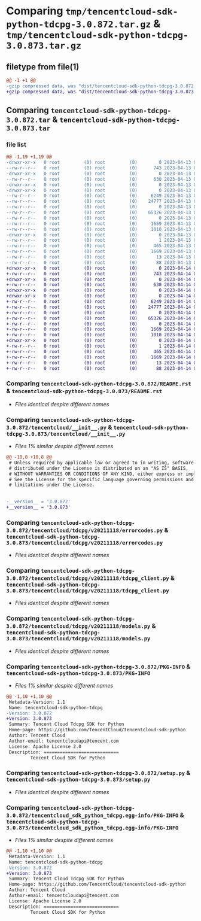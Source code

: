 # Comparing `tmp/tencentcloud-sdk-python-tdcpg-3.0.872.tar.gz` & `tmp/tencentcloud-sdk-python-tdcpg-3.0.873.tar.gz`

## filetype from file(1)

```diff
@@ -1 +1 @@
-gzip compressed data, was "dist/tencentcloud-sdk-python-tdcpg-3.0.872.tar", last modified: Thu Apr 13 00:59:16 2023, max compression
+gzip compressed data, was "dist/tencentcloud-sdk-python-tdcpg-3.0.873.tar", last modified: Fri Apr 14 00:54:18 2023, max compression
```

## Comparing `tencentcloud-sdk-python-tdcpg-3.0.872.tar` & `tencentcloud-sdk-python-tdcpg-3.0.873.tar`

### file list

```diff
@@ -1,19 +1,19 @@
-drwxr-xr-x   0 root         (0) root         (0)        0 2023-04-13 00:59:16.000000 tencentcloud-sdk-python-tdcpg-3.0.872/
--rw-r--r--   0 root         (0) root         (0)      743 2023-04-13 00:59:16.000000 tencentcloud-sdk-python-tdcpg-3.0.872/README.rst
-drwxr-xr-x   0 root         (0) root         (0)        0 2023-04-13 00:59:16.000000 tencentcloud-sdk-python-tdcpg-3.0.872/tencentcloud/
--rw-r--r--   0 root         (0) root         (0)      630 2023-04-13 00:59:16.000000 tencentcloud-sdk-python-tdcpg-3.0.872/tencentcloud/__init__.py
-drwxr-xr-x   0 root         (0) root         (0)        0 2023-04-13 00:59:16.000000 tencentcloud-sdk-python-tdcpg-3.0.872/tencentcloud/tdcpg/
-drwxr-xr-x   0 root         (0) root         (0)        0 2023-04-13 00:59:16.000000 tencentcloud-sdk-python-tdcpg-3.0.872/tencentcloud/tdcpg/v20211118/
--rw-r--r--   0 root         (0) root         (0)     6249 2023-04-13 00:59:16.000000 tencentcloud-sdk-python-tdcpg-3.0.872/tencentcloud/tdcpg/v20211118/errorcodes.py
--rw-r--r--   0 root         (0) root         (0)    24777 2023-04-13 00:59:16.000000 tencentcloud-sdk-python-tdcpg-3.0.872/tencentcloud/tdcpg/v20211118/tdcpg_client.py
--rw-r--r--   0 root         (0) root         (0)        0 2023-04-13 00:59:16.000000 tencentcloud-sdk-python-tdcpg-3.0.872/tencentcloud/tdcpg/v20211118/__init__.py
--rw-r--r--   0 root         (0) root         (0)    65326 2023-04-13 00:59:16.000000 tencentcloud-sdk-python-tdcpg-3.0.872/tencentcloud/tdcpg/v20211118/models.py
--rw-r--r--   0 root         (0) root         (0)        0 2023-04-13 00:59:16.000000 tencentcloud-sdk-python-tdcpg-3.0.872/tencentcloud/tdcpg/__init__.py
--rw-r--r--   0 root         (0) root         (0)     1669 2023-04-13 00:59:16.000000 tencentcloud-sdk-python-tdcpg-3.0.872/PKG-INFO
--rw-r--r--   0 root         (0) root         (0)     1010 2023-04-13 00:59:16.000000 tencentcloud-sdk-python-tdcpg-3.0.872/setup.py
-drwxr-xr-x   0 root         (0) root         (0)        0 2023-04-13 00:59:16.000000 tencentcloud-sdk-python-tdcpg-3.0.872/tencentcloud_sdk_python_tdcpg.egg-info/
--rw-r--r--   0 root         (0) root         (0)        1 2023-04-13 00:59:16.000000 tencentcloud-sdk-python-tdcpg-3.0.872/tencentcloud_sdk_python_tdcpg.egg-info/dependency_links.txt
--rw-r--r--   0 root         (0) root         (0)      465 2023-04-13 00:59:16.000000 tencentcloud-sdk-python-tdcpg-3.0.872/tencentcloud_sdk_python_tdcpg.egg-info/SOURCES.txt
--rw-r--r--   0 root         (0) root         (0)     1669 2023-04-13 00:59:16.000000 tencentcloud-sdk-python-tdcpg-3.0.872/tencentcloud_sdk_python_tdcpg.egg-info/PKG-INFO
--rw-r--r--   0 root         (0) root         (0)       13 2023-04-13 00:59:16.000000 tencentcloud-sdk-python-tdcpg-3.0.872/tencentcloud_sdk_python_tdcpg.egg-info/top_level.txt
--rw-r--r--   0 root         (0) root         (0)       88 2023-04-13 00:59:16.000000 tencentcloud-sdk-python-tdcpg-3.0.872/setup.cfg
+drwxr-xr-x   0 root         (0) root         (0)        0 2023-04-14 00:54:18.000000 tencentcloud-sdk-python-tdcpg-3.0.873/
+-rw-r--r--   0 root         (0) root         (0)      743 2023-04-14 00:54:18.000000 tencentcloud-sdk-python-tdcpg-3.0.873/README.rst
+drwxr-xr-x   0 root         (0) root         (0)        0 2023-04-14 00:54:18.000000 tencentcloud-sdk-python-tdcpg-3.0.873/tencentcloud/
+-rw-r--r--   0 root         (0) root         (0)      630 2023-04-14 00:54:18.000000 tencentcloud-sdk-python-tdcpg-3.0.873/tencentcloud/__init__.py
+drwxr-xr-x   0 root         (0) root         (0)        0 2023-04-14 00:54:18.000000 tencentcloud-sdk-python-tdcpg-3.0.873/tencentcloud/tdcpg/
+drwxr-xr-x   0 root         (0) root         (0)        0 2023-04-14 00:54:18.000000 tencentcloud-sdk-python-tdcpg-3.0.873/tencentcloud/tdcpg/v20211118/
+-rw-r--r--   0 root         (0) root         (0)     6249 2023-04-14 00:54:18.000000 tencentcloud-sdk-python-tdcpg-3.0.873/tencentcloud/tdcpg/v20211118/errorcodes.py
+-rw-r--r--   0 root         (0) root         (0)    24777 2023-04-14 00:54:18.000000 tencentcloud-sdk-python-tdcpg-3.0.873/tencentcloud/tdcpg/v20211118/tdcpg_client.py
+-rw-r--r--   0 root         (0) root         (0)        0 2023-04-14 00:54:18.000000 tencentcloud-sdk-python-tdcpg-3.0.873/tencentcloud/tdcpg/v20211118/__init__.py
+-rw-r--r--   0 root         (0) root         (0)    65326 2023-04-14 00:54:18.000000 tencentcloud-sdk-python-tdcpg-3.0.873/tencentcloud/tdcpg/v20211118/models.py
+-rw-r--r--   0 root         (0) root         (0)        0 2023-04-14 00:54:18.000000 tencentcloud-sdk-python-tdcpg-3.0.873/tencentcloud/tdcpg/__init__.py
+-rw-r--r--   0 root         (0) root         (0)     1669 2023-04-14 00:54:18.000000 tencentcloud-sdk-python-tdcpg-3.0.873/PKG-INFO
+-rw-r--r--   0 root         (0) root         (0)     1010 2023-04-14 00:54:18.000000 tencentcloud-sdk-python-tdcpg-3.0.873/setup.py
+drwxr-xr-x   0 root         (0) root         (0)        0 2023-04-14 00:54:18.000000 tencentcloud-sdk-python-tdcpg-3.0.873/tencentcloud_sdk_python_tdcpg.egg-info/
+-rw-r--r--   0 root         (0) root         (0)        1 2023-04-14 00:54:18.000000 tencentcloud-sdk-python-tdcpg-3.0.873/tencentcloud_sdk_python_tdcpg.egg-info/dependency_links.txt
+-rw-r--r--   0 root         (0) root         (0)      465 2023-04-14 00:54:18.000000 tencentcloud-sdk-python-tdcpg-3.0.873/tencentcloud_sdk_python_tdcpg.egg-info/SOURCES.txt
+-rw-r--r--   0 root         (0) root         (0)     1669 2023-04-14 00:54:18.000000 tencentcloud-sdk-python-tdcpg-3.0.873/tencentcloud_sdk_python_tdcpg.egg-info/PKG-INFO
+-rw-r--r--   0 root         (0) root         (0)       13 2023-04-14 00:54:18.000000 tencentcloud-sdk-python-tdcpg-3.0.873/tencentcloud_sdk_python_tdcpg.egg-info/top_level.txt
+-rw-r--r--   0 root         (0) root         (0)       88 2023-04-14 00:54:18.000000 tencentcloud-sdk-python-tdcpg-3.0.873/setup.cfg
```

### Comparing `tencentcloud-sdk-python-tdcpg-3.0.872/README.rst` & `tencentcloud-sdk-python-tdcpg-3.0.873/README.rst`

 * *Files identical despite different names*

### Comparing `tencentcloud-sdk-python-tdcpg-3.0.872/tencentcloud/__init__.py` & `tencentcloud-sdk-python-tdcpg-3.0.873/tencentcloud/__init__.py`

 * *Files 1% similar despite different names*

```diff
@@ -10,8 +10,8 @@
 # Unless required by applicable law or agreed to in writing, software
 # distributed under the License is distributed on an "AS IS" BASIS,
 # WITHOUT WARRANTIES OR CONDITIONS OF ANY KIND, either express or implied.
 # See the License for the specific language governing permissions and
 # limitations under the License.
 
 
-__version__ = '3.0.872'
+__version__ = '3.0.873'
```

### Comparing `tencentcloud-sdk-python-tdcpg-3.0.872/tencentcloud/tdcpg/v20211118/errorcodes.py` & `tencentcloud-sdk-python-tdcpg-3.0.873/tencentcloud/tdcpg/v20211118/errorcodes.py`

 * *Files identical despite different names*

### Comparing `tencentcloud-sdk-python-tdcpg-3.0.872/tencentcloud/tdcpg/v20211118/tdcpg_client.py` & `tencentcloud-sdk-python-tdcpg-3.0.873/tencentcloud/tdcpg/v20211118/tdcpg_client.py`

 * *Files identical despite different names*

### Comparing `tencentcloud-sdk-python-tdcpg-3.0.872/tencentcloud/tdcpg/v20211118/models.py` & `tencentcloud-sdk-python-tdcpg-3.0.873/tencentcloud/tdcpg/v20211118/models.py`

 * *Files identical despite different names*

### Comparing `tencentcloud-sdk-python-tdcpg-3.0.872/PKG-INFO` & `tencentcloud-sdk-python-tdcpg-3.0.873/PKG-INFO`

 * *Files 1% similar despite different names*

```diff
@@ -1,10 +1,10 @@
 Metadata-Version: 1.1
 Name: tencentcloud-sdk-python-tdcpg
-Version: 3.0.872
+Version: 3.0.873
 Summary: Tencent Cloud Tdcpg SDK for Python
 Home-page: https://github.com/TencentCloud/tencentcloud-sdk-python
 Author: Tencent Cloud
 Author-email: tencentcloudapi@tencent.com
 License: Apache License 2.0
 Description: ============================
         Tencent Cloud SDK for Python
```

### Comparing `tencentcloud-sdk-python-tdcpg-3.0.872/setup.py` & `tencentcloud-sdk-python-tdcpg-3.0.873/setup.py`

 * *Files identical despite different names*

### Comparing `tencentcloud-sdk-python-tdcpg-3.0.872/tencentcloud_sdk_python_tdcpg.egg-info/PKG-INFO` & `tencentcloud-sdk-python-tdcpg-3.0.873/tencentcloud_sdk_python_tdcpg.egg-info/PKG-INFO`

 * *Files 1% similar despite different names*

```diff
@@ -1,10 +1,10 @@
 Metadata-Version: 1.1
 Name: tencentcloud-sdk-python-tdcpg
-Version: 3.0.872
+Version: 3.0.873
 Summary: Tencent Cloud Tdcpg SDK for Python
 Home-page: https://github.com/TencentCloud/tencentcloud-sdk-python
 Author: Tencent Cloud
 Author-email: tencentcloudapi@tencent.com
 License: Apache License 2.0
 Description: ============================
         Tencent Cloud SDK for Python
```

